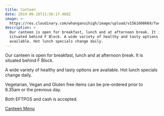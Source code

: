```yaml
---
title: Canteen
date: 2019-06-26T21:56:17.468Z
image: >-
  https://res.cloudinary.com/whanganuihigh/image/upload/v1561600669/facilities/Canteen_Cropped.jpg
description: >
  Our canteen is open for breakfast, lunch and at afternoon break. It is
  situated behind F Block. A wide variety of healthy and tasty options are
  available. Hot lunch specials change daily.
---
```

Our canteen is open for breakfast, lunch and at afternoon break. It is situated behind F Block.

A wide variety of healthy and tasty options are available. Hot lunch specials change daily.

Vegetarian, Vegan and Gluten free items can be pre-ordered prior to 8.35am or the previous day.

Both EFTPOS and cash is accepted.

[Canteen Menu](https://res.cloudinary.com/whanganuihigh/image/upload/v1571349102/faculties/Canteen_menu_2019.pdf)
